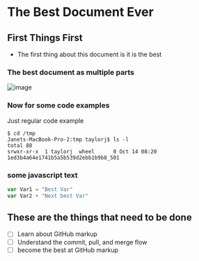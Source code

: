 # The Best Document Ever
## First Things First
- The first thing about this document is it is the best
### The best document as multiple parts
![image](https://github.com/JanetTay/skills-communicate-using-markdown/assets/39925862/5eea3178-e508-4261-a7a9-fedc4d5183b4)
### Now for some code examples
Just regular code example
```
$ cd /tmp
Janets-MacBook-Pro-2:tmp taylorj$ ls -l
total 88
srwxr-xr-x  1 taylorj  wheel      0 Oct 14 08:20 1ed3b4a64e1741b5a5b539d2ebb1b9b8_501
```

### some javascript text
``` javascript
var Var1 = "Best Var"
var Var2 + "Next best Var"
```
## These are the things that need to be done
- [ ] Learn about GitHub markup
- [ ] Understand the commit, pull, and merge flow
- [ ] become the best at GitHub markup
